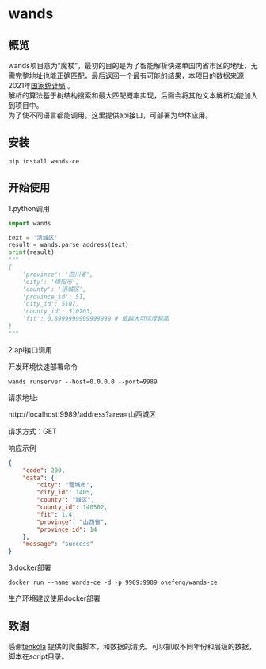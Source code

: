 # wands

## 概览

wands项目意为“魔杖”，最初的目的是为了智能解析快递单国内省市区的地址，无需完整地址也能正确匹配，最后返回一个最有可能的结果，本项目的数据来源2021年[国家统计局](http://www.stats.gov.cn/tjsj/tjbz/tjyqhdmhcxhfdm/2021/index.html) 。 \
解析的算法基于树结构搜索和最大匹配概率实现，后面会将其他文本解析功能加入到项目中。\
为了使不同语言都能调用，这里提供api接口，可部署为单体应用。

## 安装

```shell
pip install wands-ce
```

## 开始使用

1.python调用

```python
import wands

text = '涪城区'
result = wands.parse_address(text)
print(result)
"""
{
    'province': '四川省', 
    'city': '绵阳市', 
    'county': '涪城区', 
    'province_id': 51, 
    'city_id': 5107, 
    'county_id': 510703, 
    'fit': 0.8999999999999999 # 值越大可信度越高
}
"""
```

2.api接口调用

开发环境快速部署命令
```shell
wands runserver --host=0.0.0.0 --port=9989
```

请求地址:

http://localhost:9989/address?area=山西城区

请求方式：GET

响应示例

```json
{
    "code": 200,
    "data": {
        "city": "晋城市",
        "city_id": 1405,
        "county": "城区",
        "county_id": 140502,
        "fit": 1.4,
        "province": "山西省",
        "province_id": 14
    },
    "message": "success"
}
```

3.docker部署

```shell
docker run --name wands-ce -d -p 9989:9989 onefeng/wands-ce
```

生产环境建议使用docker部署

## 致谢

感谢[tenkola](https://github.com/tenkola) 提供的爬虫脚本，和数据的清洗。可以抓取不同年份和层级的数据，脚本在script目录。
